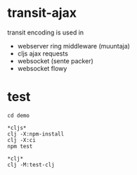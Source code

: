 # transit-ajax

transit encoding is used in
 - webserver ring middleware (muuntaja)
 - cljs ajax requests
 - websocket (sente packer)
 - websocket flowy
 
# test

```
cd demo

*cljs*
clj -X:npm-install
clj -X:ci
npm test

*clj*
clj -M:test-clj
```
